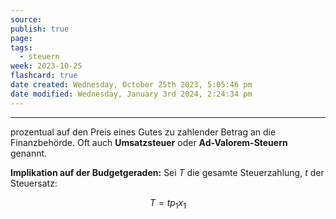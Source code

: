 ```yaml
---
source: 
publish: true
page: 
tags:
  - steuern
week: 2023-10-25
flashcard: true
date created: Wednesday, October 25th 2023, 5:05:46 pm
date modified: Wednesday, January 3rd 2024, 2:24:34 pm
---
```

***

prozentual auf den Preis eines Gutes zu zahlender Betrag an die Finanzbehörde. Oft auch **Umsatzsteuer** oder **Ad-Valorem-Steuern** genannt.

**Implikation auf der Budgetgeraden:**
Sei $T$ die gesamte Steuerzahlung, $t$ der Steuersatz:

$$
T = tp_{1}x_{1}
$$